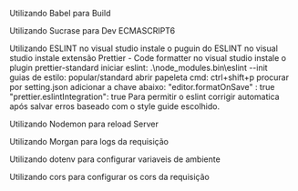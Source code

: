 Utilizando Babel para Build

Utilizando Sucrase para Dev ECMASCRIPT6

Utilizando ESLINT
no visual studio instale o puguin do ESLINT
no visual studio instale extensão Prettier - Code formatter
no visual studio instale o plugin prettier-standard
iniciar eslint: .\node_modules\.bin\eslint --init  
guias de estilo: popular/standard
abrir papeleta cmd: ctrl+shift+p procurar por setting.json adicionar a chave abaixo:
"editor.formatOnSave" : true
"prettier.eslintIntegration": true
Para permitir o eslint corrigir automatica após salvar erros baseado com o style guide escolhido.

Utilizando Nodemon para reload Server

Utilizando Morgan para logs da requisição

Utilizando dotenv para configurar variaveis de ambiente

Utilizando cors para configurar os cors da requisição
